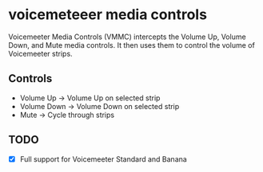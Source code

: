 # voicemeteeer media controls
Voicemeeter Media Controls (VMMC) intercepts the Volume Up, Volume Down, and Mute media controls. It then uses them to control the volume of Voicemeeter strips.

## Controls
- Volume Up -> Volume Up on selected strip
- Volume Down -> Volume Down on selected strip
- Mute -> Cycle through strips

## TODO
- [X] Full support for Voicemeeter Standard and Banana

